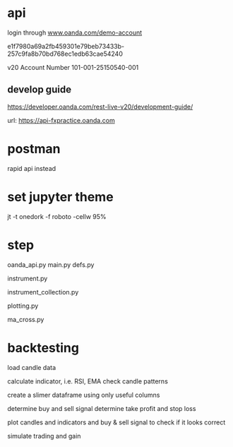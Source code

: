 # api
login through www.oanda.com/demo-account

e1f7980a69a2fb459301e79beb73433b-257c9fa8b70bd768ec1edb63cae54240

v20 Account Number 101-001-25150540-001

## develop guide
https://developer.oanda.com/rest-live-v20/development-guide/

url: 	https://api-fxpractice.oanda.com


# postman
rapid api instead

# set jupyter theme
jt -t onedork -f roboto -cellw 95%

# step
oanda_api.py
main.py
defs.py

instrument.py

instrument_collection.py

plotting.py

ma_cross.py


# backtesting
load candle data

calculate indicator, i.e. RSI, EMA
check candle patterns

create a slimer dataframe using only useful columns

determine buy and sell signal
determine take profit and stop loss

plot candles and indicators and buy & sell signal to check if it looks correct

simulate trading and gain